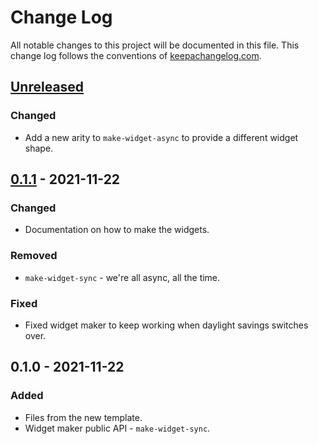 # Change Log
All notable changes to this project will be documented in this file. This change log follows the conventions of [keepachangelog.com](http://keepachangelog.com/).

## [Unreleased]
### Changed
- Add a new arity to `make-widget-async` to provide a different widget shape.

## [0.1.1] - 2021-11-22
### Changed
- Documentation on how to make the widgets.

### Removed
- `make-widget-sync` - we're all async, all the time.

### Fixed
- Fixed widget maker to keep working when daylight savings switches over.

## 0.1.0 - 2021-11-22
### Added
- Files from the new template.
- Widget maker public API - `make-widget-sync`.

[Unreleased]: https://github.com/bootstrap/bootstrap/compare/0.1.1...HEAD
[0.1.1]: https://github.com/bootstrap/bootstrap/compare/0.1.0...0.1.1
